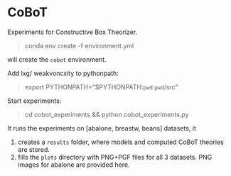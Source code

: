 # CoBoT

Experiments for Constructive Box Theorizer.

> conda env create -f environment.yml

will create the `cobot` environment.

Add lxg/ weakvoncxity to pythonpath:
> export PYTHONPATH="$PYTHONPATH:`pwd`:`pwd`/src"

Start experiments:
> cd cobot_experiments && python cobot_experiments.py

It runs the experiments on [abalone, breastw, beans] datasets, it
1. creates a `results` folder, where models and computed CoBoT theories are stored.
2. fills the `plots` directory with PNG+PGF files for all 3 datasets. PNG images for abalone are provided here.